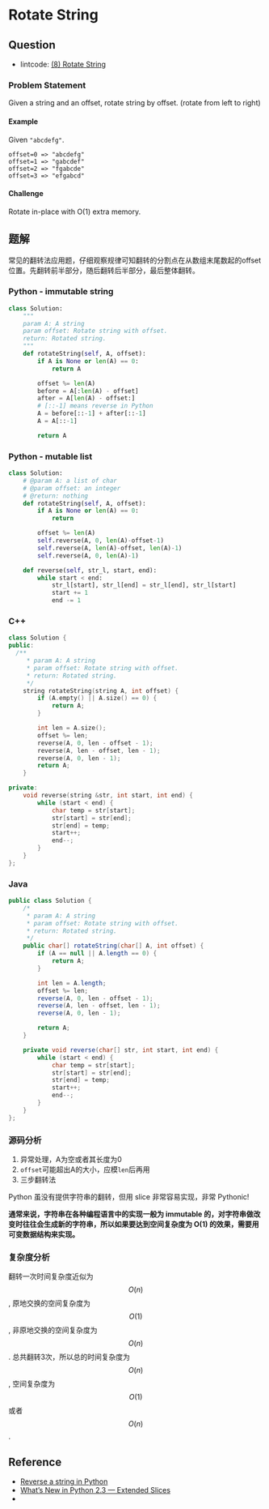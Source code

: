 # Rotate String

## Question

- lintcode: [(8) Rotate String](http://www.lintcode.com/en/problem/rotate-string/)

### Problem Statement

Given a string and an offset, rotate string by offset. (rotate from left to
right)

#### Example

Given `"abcdefg"`.



    offset=0 => "abcdefg"
    offset=1 => "gabcdef"
    offset=2 => "fgabcde"
    offset=3 => "efgabcd"


#### Challenge

Rotate in-place with O(1) extra memory.

## 题解

常见的翻转法应用题，仔细观察规律可知翻转的分割点在从数组末尾数起的offset位置。先翻转前半部分，随后翻转后半部分，最后整体翻转。

### Python - immutable string

```python
class Solution:
    """
    param A: A string
    param offset: Rotate string with offset.
    return: Rotated string.
    """
    def rotateString(self, A, offset):
        if A is None or len(A) == 0:
            return A

        offset %= len(A)
        before = A[:len(A) - offset]
        after = A[len(A) - offset:]
        # [::-1] means reverse in Python
        A = before[::-1] + after[::-1]
        A = A[::-1]

        return A
```

### Python - mutable list

```python
class Solution:
    # @param A: a list of char
    # @param offset: an integer
    # @return: nothing
    def rotateString(self, A, offset):
        if A is None or len(A) == 0:
            return

        offset %= len(A)
        self.reverse(A, 0, len(A)-offset-1)
        self.reverse(A, len(A)-offset, len(A)-1)
        self.reverse(A, 0, len(A)-1)

    def reverse(self, str_l, start, end):
        while start < end:
            str_l[start], str_l[end] = str_l[end], str_l[start]
            start += 1
            end -= 1
```

### C++

```c++
class Solution {
public:
  /**
     * param A: A string
     * param offset: Rotate string with offset.
     * return: Rotated string.
     */
    string rotateString(string A, int offset) {
        if (A.empty() || A.size() == 0) {
            return A;
        }

        int len = A.size();
        offset %= len;
        reverse(A, 0, len - offset - 1);
        reverse(A, len - offset, len - 1);
        reverse(A, 0, len - 1);
        return A;
    }

private:
    void reverse(string &str, int start, int end) {
        while (start < end) {
            char temp = str[start];
            str[start] = str[end];
            str[end] = temp;
            start++;
            end--;
        }
    }
};
```

### Java

```java
public class Solution {
    /*
     * param A: A string
     * param offset: Rotate string with offset.
     * return: Rotated string.
     */
    public char[] rotateString(char[] A, int offset) {
        if (A == null || A.length == 0) {
            return A;
        }

        int len = A.length;
        offset %= len;
        reverse(A, 0, len - offset - 1);
        reverse(A, len - offset, len - 1);
        reverse(A, 0, len - 1);

        return A;
    }

    private void reverse(char[] str, int start, int end) {
        while (start < end) {
            char temp = str[start];
            str[start] = str[end];
            str[end] = temp;
            start++;
            end--;
        }
    }
};
```

### 源码分析

1. 异常处理，A为空或者其长度为0
2. `offset`可能超出A的大小，应模`len`后再用
3. 三步翻转法

Python 虽没有提供字符串的翻转，但用 slice 非常容易实现，非常 Pythonic!

**通常来说，字符串在各种编程语言中的实现一般为 immutable 的，对字符串做改变时往往会生成新的字符串，所以如果要达到空间复杂度为 O(1) 的效果，需要用可变数据结构来实现。**

### 复杂度分析

翻转一次时间复杂度近似为 $$O(n)$$, 原地交换的空间复杂度为 $$O(1)$$, 非原地交换的空间复杂度为 $$O(n)$$. 总共翻转3次，所以总的时间复杂度为 $$O(n)$$, 空间复杂度为 $$O(1)$$ 或者 $$O(n)$$.

## Reference

- [Reverse a string in Python](http://stackoverflow.com/questions/931092/reverse-a-string-in-python)
- [What’s New in Python 2.3 — Extended Slices](https://docs.python.org/2/whatsnew/2.3.html#extended-slices)
- 